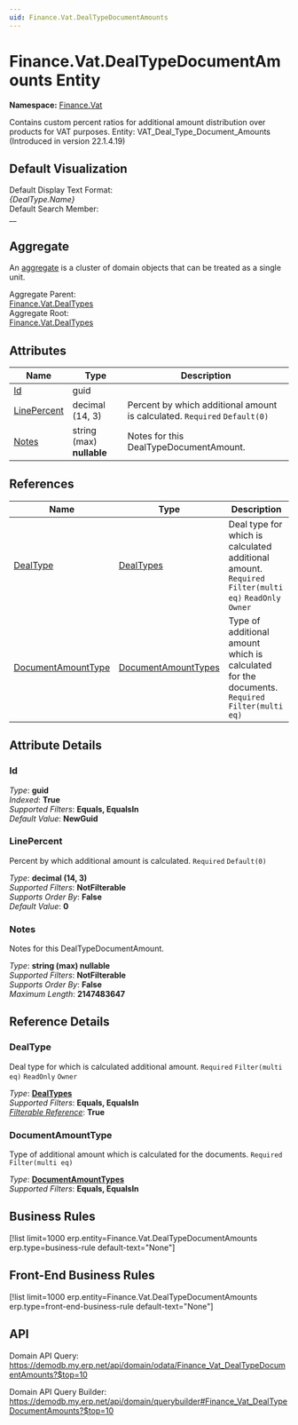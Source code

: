 ```yaml
---
uid: Finance.Vat.DealTypeDocumentAmounts
---
```

# Finance.Vat.DealTypeDocumentAmounts Entity

**Namespace:** [Finance.Vat](Finance.Vat.md)  

Contains custom percent ratios for additional amount distribution over products for VAT purposes. Entity: VAT_Deal_Type_Document_Amounts (Introduced in version 22.1.4.19)

## Default Visualization
Default Display Text Format:  
_{DealType.Name}_  
Default Search Member:  
__  

## Aggregate
An [aggregate](https://docs.erp.net/tech/advanced/concepts/aggregates.html) is a cluster of domain objects that can be treated as a single unit.  

Aggregate Parent:  
[Finance.Vat.DealTypes](Finance.Vat.DealTypes.md)  
Aggregate Root:  
[Finance.Vat.DealTypes](Finance.Vat.DealTypes.md)  

## Attributes

| Name | Type | Description |
| ---- | ---- | --- |
| [Id](Finance.Vat.DealTypeDocumentAmounts.md#id) | guid |  
| [LinePercent](Finance.Vat.DealTypeDocumentAmounts.md#linepercent) | decimal (14, 3) | Percent by which additional amount is calculated. `Required` `Default(0)` 
| [Notes](Finance.Vat.DealTypeDocumentAmounts.md#notes) | string (max) __nullable__ | Notes for this DealTypeDocumentAmount. 

## References

| Name | Type | Description |
| ---- | ---- | --- |
| [DealType](Finance.Vat.DealTypeDocumentAmounts.md#dealtype) | [DealTypes](Finance.Vat.DealTypes.md) | Deal type for which is calculated additional amount. `Required` `Filter(multi eq)` `ReadOnly` `Owner` |
| [DocumentAmountType](Finance.Vat.DealTypeDocumentAmounts.md#documentamounttype) | [DocumentAmountTypes](General.DocumentAmountTypes.md) | Type of additional amount which is calculated for the documents. `Required` `Filter(multi eq)` |


## Attribute Details

### Id

_Type_: **guid**  
_Indexed_: **True**  
_Supported Filters_: **Equals, EqualsIn**  
_Default Value_: **NewGuid**  

### LinePercent

Percent by which additional amount is calculated. `Required` `Default(0)`

_Type_: **decimal (14, 3)**  
_Supported Filters_: **NotFilterable**  
_Supports Order By_: **False**  
_Default Value_: **0**  

### Notes

Notes for this DealTypeDocumentAmount.

_Type_: **string (max) __nullable__**  
_Supported Filters_: **NotFilterable**  
_Supports Order By_: **False**  
_Maximum Length_: **2147483647**  


## Reference Details

### DealType

Deal type for which is calculated additional amount. `Required` `Filter(multi eq)` `ReadOnly` `Owner`

_Type_: **[DealTypes](Finance.Vat.DealTypes.md)**  
_Supported Filters_: **Equals, EqualsIn**  
_[Filterable Reference](https://docs.erp.net/dev/domain-api/filterable-references.html)_: **True**  

### DocumentAmountType

Type of additional amount which is calculated for the documents. `Required` `Filter(multi eq)`

_Type_: **[DocumentAmountTypes](General.DocumentAmountTypes.md)**  
_Supported Filters_: **Equals, EqualsIn**  



## Business Rules

[!list limit=1000 erp.entity=Finance.Vat.DealTypeDocumentAmounts erp.type=business-rule default-text="None"]

## Front-End Business Rules

[!list limit=1000 erp.entity=Finance.Vat.DealTypeDocumentAmounts erp.type=front-end-business-rule default-text="None"]

## API

Domain API Query:
<https://demodb.my.erp.net/api/domain/odata/Finance_Vat_DealTypeDocumentAmounts?$top=10>

Domain API Query Builder:
<https://demodb.my.erp.net/api/domain/querybuilder#Finance_Vat_DealTypeDocumentAmounts?$top=10>

